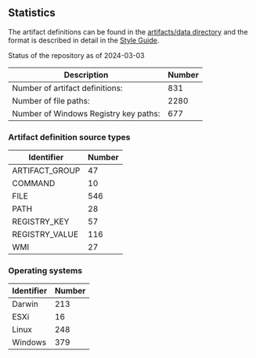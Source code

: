 ## Statistics

The artifact definitions can be found in the
[artifacts/data directory](https://github.com/ForensicArtifacts/artifacts/tree/main/artifacts/data) and the format is described
in detail in the [Style Guide](https://artifacts.readthedocs.io/en/latest/sources/Format-specification.html).

Status of the repository as of 2024-03-03

Description | Number
--- | ---
Number of artifact definitions: | 831
Number of file paths: | 2280
Number of Windows Registry key paths: | 677

### Artifact definition source types

Identifier | Number
--- | ---
ARTIFACT_GROUP | 47
COMMAND | 10
FILE | 546
PATH | 28
REGISTRY_KEY | 57
REGISTRY_VALUE | 116
WMI | 27

### Operating systems

Identifier | Number
--- | ---
Darwin | 213
ESXi | 16
Linux | 248
Windows | 379

